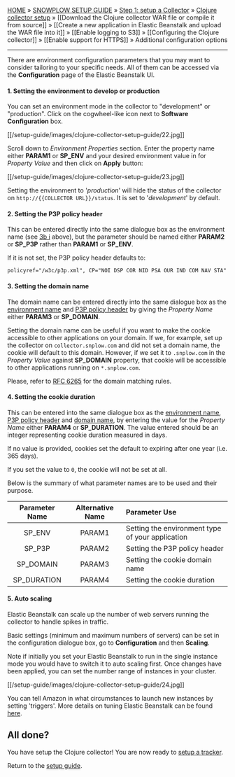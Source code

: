 [HOME](Home) » [SNOWPLOW SETUP GUIDE](Setting-up-Snowplow) » [Step 1: setup a Collector](Setting-up-a-Collector) » [Clojure collector setup](setting-up-the-clojure-collector) » [[Download the Clojure collector WAR file or compile it from source]] » [[Create a new application in Elastic Beanstalk and upload the WAR file into it]] » [[Enable logging to S3]] » [[Configuring the Clojure collector]] » [[Enable support for HTTPS]] » Additional configuration options

---

There are environment configuration parameters that you may want to consider tailoring to your specific needs. All of them can be accessed via the **Configuration** page of the Elastic Beanstalk UI.

<a name="3bi" ></a>

#### 1. Setting the environment to develop or production

You can set an environment mode in the collector to "development" or "production". Click on the cogwheel-like icon next to **Software Configuration** box. 

[[/setup-guide/images/clojure-collector-setup-guide/22.jpg]]

Scroll down to *Environment Properties* section. Enter the property name either **PARAM1** or **SP_ENV** and your desired environment value in for *Property Value* and then click on **Apply** button:

[[/setup-guide/images/clojure-collector-setup-guide/23.jpg]]

Setting the environment to '*production*' will hide the status of the collector on `http://{{COLLECTOR URL}}/status`. It is set to '*development*' by default.

<a name="3bii" ></a>

#### 2. Setting the P3P policy header

This can be entered directly into the same dialogue box as the environment name (see [3b i](#3bi) above), but the parameter should be named either **PARAM2** or **SP_P3P** rather than **PARAM1** or **SP_ENV**.

If it is not set, the P3P policy header defaults to:

	policyref="/w3c/p3p.xml", CP="NOI DSP COR NID PSA OUR IND COM NAV STA"

<a name="3biii" ></a>

#### 3. Setting the domain name

The domain name can be entered directly into the same dialogue box as the [environment name](#3bi) and [P3P policy header](#3bii) by giving the *Property Name* either **PARAM3** or **SP_DOMAIN**.

Setting the domain name can be useful if you want to make the cookie accessible to other applications on your domain. If we, for example, set up the collector on `collector.snplow.com` and did not set a domain name, the cookie will default to this domain. However, if we set it to `.snplow.com` in the *Property Value* against **SP_DOMAIN** property, that cookie will be accessible to other applications running on `*.snplow.com`.

Please, refer to [RFC 6265](https://tools.ietf.org/html/rfc6265#section-5.1.3) for the domain matching rules.

<a name="3biv" ></a>

#### 4. Setting the cookie duration

This can be entered into the same dialogue box as the [environment name](#3bi), [P3P policy header](#3bii) and [domain name](#3biii), by entering the value for the *Property Name* either **PARAM4** or **SP_DURATION**. The value entered should be an integer representing cookie duration measured in days.

If no value is provided, cookies set the default to expiring after one year (i.e. 365 days).

If you set the value to `0`, the cookie will not be set at all.

Below is the summary of what parameter names are to be used and their purpose.

Parameter Name | Alternative Name | Parameter Use
:---:|:---:|:---
SP_ENV | PARAM1 | Setting the environment type of your application
SP_P3P | PARAM2 | Setting the P3P policy header
SP_DOMAIN | PARAM3 | Setting the cookie domain name
SP_DURATION | PARAM4 | Setting the cookie duration

#### 5. Auto scaling

Elastic Beanstalk can scale up the number of web servers running the collector to handle spikes in traffic.

Basic settings (minimum and maximum numbers of servers) can be set in the configuration dialogue box, go to **Configuration** and then **Scaling**. 

Note if initially you set your Elastic Beanstalk to run in the single instance mode you would have to switch it to auto scaling first. Once changes have been applied, you can set the number range of instances in your cluster.

[[/setup-guide/images/clojure-collector-setup-guide/24.jpg]]

You can tell Amazon in what circumstances to launch new instances by setting 'triggers'. More details on tuning Elastic Beanstalk can be found [here](http://docs.aws.amazon.com/elasticbeanstalk/latest/dg/using-features.managing.as.html).

## All done?

You have setup the Clojure collector! You are now ready to [setup a tracker][tracker-setup].

Return to the [setup guide][setup-guide].

[setup-guide]: Setting-up-Snowplow
[tracker-setup]: Setting-up-Snowplow#wiki-step2
